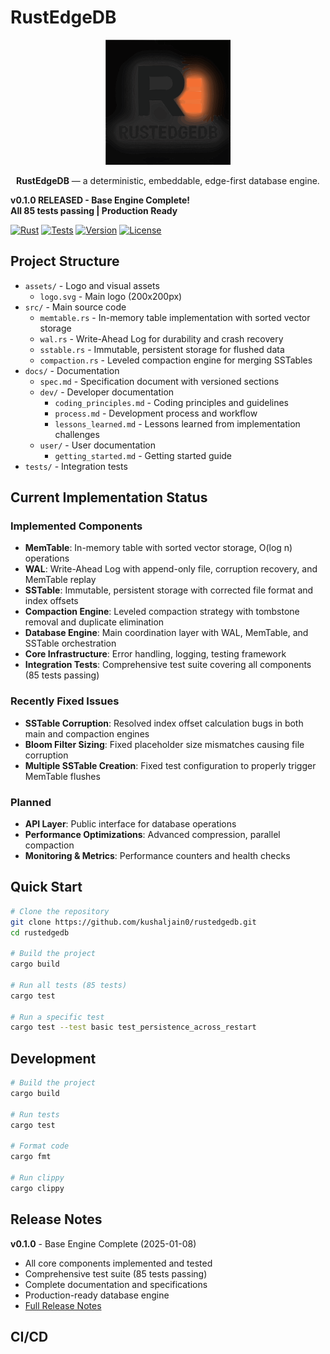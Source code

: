 # RustEdgeDB

<div align="center">
  <img src="assets/logo.svg" alt="RustEdgeDB Logo" width="200" height="200">
  
  **RustEdgeDB** — a deterministic, embeddable, edge-first database engine.
</div>

**v0.1.0 RELEASED - Base Engine Complete!**  
**All 85 tests passing | Production Ready**

[![Rust](https://img.shields.io/badge/rust-2024-orange.svg)](https://www.rust-lang.org/)
[![Tests](https://img.shields.io/badge/tests-85%20passing-brightgreen.svg)](https://github.com/kushaljain0/rustedgedb)
[![Version](https://img.shields.io/badge/version-0.1.0-blue.svg)](https://github.com/kushaljain0/rustedgedb/releases/tag/v0.1.0)
[![License](https://img.shields.io/badge/license-MIT-green.svg)](https://github.com/kushaljain0/rustedgedb/blob/master/LICENSE)

## Project Structure

- `assets/` - Logo and visual assets
  - `logo.svg` - Main logo (200x200px)
- `src/` - Main source code
  - `memtable.rs` - In-memory table implementation with sorted vector storage
  - `wal.rs` - Write-Ahead Log for durability and crash recovery
  - `sstable.rs` - Immutable, persistent storage for flushed data
  - `compaction.rs` - Leveled compaction engine for merging SSTables
- `docs/` - Documentation
  - `spec.md` - Specification document with versioned sections
  - `dev/` - Developer documentation
    - `coding_principles.md` - Coding principles and guidelines
    - `process.md` - Development process and workflow
    - `lessons_learned.md` - Lessons learned from implementation challenges
  - `user/` - User documentation
    - `getting_started.md` - Getting started guide
- `tests/` - Integration tests

## Current Implementation Status

### Implemented Components
- **MemTable**: In-memory table with sorted vector storage, O(log n) operations
- **WAL**: Write-Ahead Log with append-only file, corruption recovery, and MemTable replay
- **SSTable**: Immutable, persistent storage with corrected file format and index offsets
- **Compaction Engine**: Leveled compaction strategy with tombstone removal and duplicate elimination
- **Database Engine**: Main coordination layer with WAL, MemTable, and SSTable orchestration
- **Core Infrastructure**: Error handling, logging, testing framework
- **Integration Tests**: Comprehensive test suite covering all components (85 tests passing)

### Recently Fixed Issues
- **SSTable Corruption**: Resolved index offset calculation bugs in both main and compaction engines
- **Bloom Filter Sizing**: Fixed placeholder size mismatches causing file corruption
- **Multiple SSTable Creation**: Fixed test configuration to properly trigger MemTable flushes

### Planned
- **API Layer**: Public interface for database operations
- **Performance Optimizations**: Advanced compression, parallel compaction
- **Monitoring & Metrics**: Performance counters and health checks

## Quick Start

```bash
# Clone the repository
git clone https://github.com/kushaljain0/rustedgedb.git
cd rustedgedb

# Build the project
cargo build

# Run all tests (85 tests)
cargo test

# Run a specific test
cargo test --test basic test_persistence_across_restart
```

## Development

```bash
# Build the project
cargo build

# Run tests
cargo test

# Format code
cargo fmt

# Run clippy
cargo clippy
```

## Release Notes

**v0.1.0** - Base Engine Complete (2025-01-08)
- All core components implemented and tested
- Comprehensive test suite (85 tests passing)
- Complete documentation and specifications
- Production-ready database engine
- [Full Release Notes](RELEASE_v0.1.0.md)

## CI/CD

